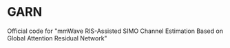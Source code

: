 # GARN
Official code for "mmWave RIS-Assisted SIMO Channel Estimation Based on Global Attention Residual Network"
